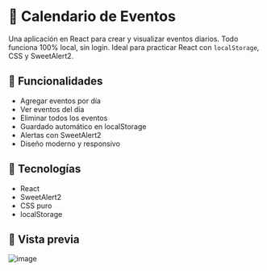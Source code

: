 
# 📅 Calendario de Eventos

Una aplicación en React para crear y visualizar eventos diarios. Todo funciona 100% local, sin login. Ideal para practicar React con `localStorage`, CSS y SweetAlert2.

## 🚀 Funcionalidades

- Agregar eventos por día
- Ver eventos del día
- Eliminar todos los eventos
- Guardado automático en localStorage
- Alertas con SweetAlert2
- Diseño moderno y responsivo

## 🔧 Tecnologías

- React
- SweetAlert2
- CSS puro
- localStorage

## 📸 Vista previa
![image](https://github.com/user-attachments/assets/806dbb48-2575-40ff-ab99-fd7d63ead33d)
